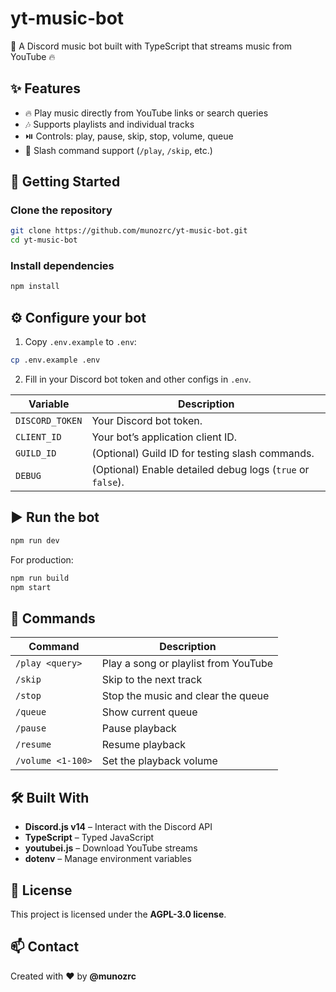 # yt-music-bot

🎵 A Discord music bot built with TypeScript that streams music from YouTube 🔥

## ✨ Features

- 🔥 Play music directly from YouTube links or search queries
- 🎶 Supports playlists and individual tracks
- ⏯️ Controls: play, pause, skip, stop, volume, queue
- 📜 Slash command support (`/play`, `/skip`, etc.)

## 🚀 Getting Started

### Clone the repository

```bash
git clone https://github.com/munozrc/yt-music-bot.git
cd yt-music-bot
```

### Install dependencies

```bash
npm install
```

## ⚙️ Configure your bot

1. Copy `.env.example` to `.env`:

```bash
cp .env.example .env
```

2. Fill in your Discord bot token and other configs in `.env`.

| Variable        | Description                                                |
| --------------- | ---------------------------------------------------------- |
| `DISCORD_TOKEN` | Your Discord bot token.                                    |
| `CLIENT_ID`     | Your bot’s application client ID.                          |
| `GUILD_ID`      | (Optional) Guild ID for testing slash commands.            |
| `DEBUG`         | (Optional) Enable detailed debug logs (`true` or `false`). |


## ▶️ Run the bot

```bash
npm run dev
```

For production:

```bash
npm run build
npm start
```

## 📜 Commands

| Command           | Description                          |
| ----------------- | ------------------------------------ |
| `/play <query>`   | Play a song or playlist from YouTube |
| `/skip`           | Skip to the next track               |
| `/stop`           | Stop the music and clear the queue   |
| `/queue`          | Show current queue                   |
| `/pause`          | Pause playback                       |
| `/resume`         | Resume playback                      |
| `/volume <1-100>` | Set the playback volume              |

## 🛠️ Built With

- **Discord.js v14** – Interact with the Discord API
- **TypeScript** – Typed JavaScript
- **youtubei.js** – Download YouTube streams
- **dotenv** – Manage environment variables

## 📖 License

This project is licensed under the **AGPL-3.0 license**.

## 📫 Contact

Created with ❤️ by **@munozrc**
